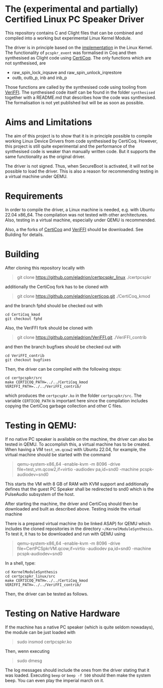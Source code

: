 # The (experimental and partially) Certified Linux PC Speaker Driver

This repository contains C and Clight files that can be combined and
compiled into a working but experimental Linux Kernel Module.

The driver is in principle based on the [implementation](https://github.com/torvalds/linux/blob/master/drivers/input/misc/pcspkr.c)
in the Linux Kernel. The functionality of `pcspkr_event` was formalised in Coq and then
synthesised as Clight code using [CertiCoq](https://github.com/CertiCoq/certicoq).
The only functions which are not synthesised, are

- raw_spin_lock_irqsave and raw_spin_unlock_irqrestore
- outb, outb_p, inb and inb_p

Those functions are called by the synthesised code using tooling from [VeriFFI](https://github.com/CertiCoq/VeriFFI).
The synthesised code itself can be found in the folder `synthesised` together with a README.md that
describes how the code was synthesised.
The formalisation is not yet published but will be as soon as possible.

# Aims and Limitations

The aim of this project is to show that it is in principle possible to compile working Linux
Device Drivers from code synthesised by CertiCoq. However, this project is still quite experimental
and the performance of the synthesised code is weaker than manually written code. 
But it supports the same functionality as the original driver.

The driver is not signed. Thus, when SecureBoot is activated, it will not be possible to load the driver.
This is also a reason for recommending testing in a virtual machine under QEMU.

# Requirements

In order to compile the driver, a Linux machine is needed, e.g. with Ubuntu 22.04 x86_64.
The compilation was not tested with other architectures. Also, testing in a virtual machine,
especially under QEMU is recommended.

Also, a the forks of [CertiCoq](https://github.com/eladrion/certicoq/tree/fphd) and [VeriFFI](https://github.com/eladrion/VeriFFI/tree/bugfixes) should be downloaded.
See Building for details.

# Building

After cloning this repository locally with

> git clone https://github.com/eladrion/certpcspkr_linux ./certpcspkr

additionally the CertiCoq fork has to be cloned with

> git clone https://github.com/eladrion/certicoq.git ./CertiCoq_kmod

and the branch fphd should be checked out with

```
cd CertiCoq_kmod
git checkout fphd
```

Also, the VeriFFI fork should be cloned with

> git clone https://github.com/eladrion/VeriFFI.git ./VeriFFI_contrib

and then the branch bugfixes should be checked out with

```
cd VeriFFI_contrib
git checkout bugfixes
```

Then, the driver can be compiled with the following steps:

```
cd certpcspkr/src
make CERTICOQ_PATH=../../CertiCoq_kmod VERIFFI_PATH=../../VeriFFI_contrib/
```

which produces the `certpcspkr.ko` in the folder `certpcspkr/src`.
The variable `CERTICOQ_PATH` is important here since the compilation includes copying the CertiCoq garbage collection
and other C files.

# Testing in QEMU:

If no native PC speaker is available on the machine, the driver can also be tested in QEMU.
To accomplish this, a virtual machine has to be created. When having a VM `test_vm.qcow2` with Ubuntu 22.04, for example,
the virtual machine should be started with the command

> qemu-system-x86_64 -enable-kvm -m 8096 -drive file=test_vm.qcow2,if=virtio -audiodev pa,id=snd0 -machine pcspk-audiodev=snd0

This starts the VM with 8 GB of RAM with KVM support and additionally defines that the guest PC Speaker shall be
redirected to snd0 which is the PulseAudio subsystem of the host.

After starting the machine, the driver and CertiCoq should then be downloaded and built as described above.
Testing inside the virtual machine

There is a prepared virtual machine (to be linked ASAP) for QEMU which includes the cloned repositories in the directory `~/KernelModuleSynthesis`.
To test it, it has to be downloaded and run with QEMU using

> qemu-system-x86_64 -enable-kvm -m 8096 -drive file=CertPCSpkrVM.qcow,if=virtio -audiodev pa,id=snd0 -machine pcspk-audiodev=snd0

In a shell, type:

```
cd KernelModuleSynthesis
cd certpcspkr_linux/src
make CERTICOQ_PATH=../../CertiCoq_kmod VERIFFI_PATH=../../VeriFFI_contrib/
```

Then, the driver can be tested as follows.

# Testing on Native Hardware

If the machine has a native PC speaker (which is quite seldom nowadays), the module can be just loaded with

> sudo insmod certpcspkr.ko

Then, wenn executing

> sudo dmesg

The log messages should include the ones from the driver stating that it was loaded.
Executing `beep` or `beep -f 500` should then make the system beep. You can even play the
imperial march on it.
